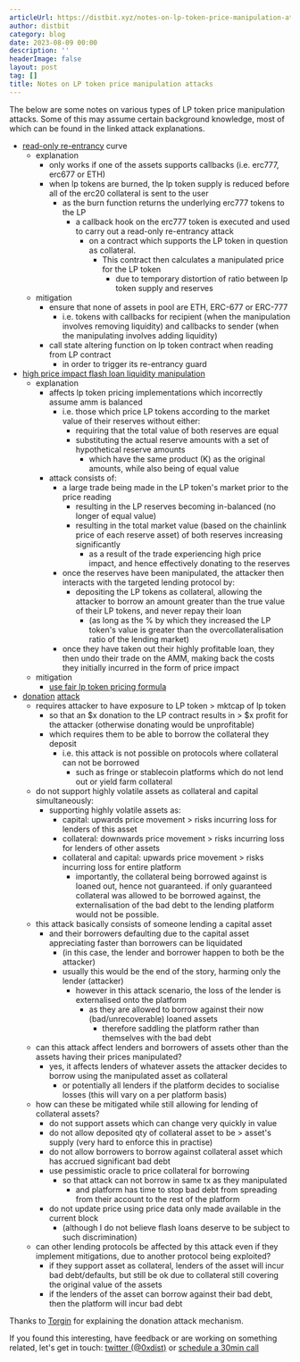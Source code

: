 ```yaml
---
articleUrl: https://distbit.xyz/notes-on-lp-token-price-manipulation-attacks
author: distbit
category: blog
date: 2023-08-09 00:00
description: ''
headerImage: false
layout: post
tag: []
title: Notes on LP token price manipulation attacks
---
```




The below are some notes on various types of LP token price manipulation attacks. Some of this may assume certain background knowledge, most of which can be found in the linked attack explanations.

- [read-only re-entrancy](https://chainsecurity.com/curve-lp-oracle-manipulation-post-mortem/) curve
	- explanation 
		- only works if one of the assets supports callbacks (i.e. erc777, erc677 or ETH)
		- when lp tokens are burned, the lp token supply is reduced before all of the erc20 collateral is sent to the user
			- as the burn function returns the underlying erc777 tokens to the LP
				- a callback hook on the erc777 token is executed and used to carry out a read-only re-entrancy attack 
					- on a contract which supports the LP token in question as collateral.
						- This contract then calculates a manipulated price for the LP token
							- due to temporary distortion of ratio between lp token supply and reserves
	- mitigation
		- ensure that none of assets in pool are ETH, ERC-677 or ERC-777
			- i.e. tokens with callbacks for recipient (when the manipulation involves removing liquidity) and callbacks to sender (when the manipulating involves adding liquidity)
		- call state altering function on lp token contract when reading from LP contract
			- in order to trigger its re-entrancy guard
- [high price impact flash loan liquidity manipulation](https://cmichel.io/pricing-lp-tokens/)
	- explanation
		- affects lp token pricing implementations which incorrectly assume amm is balanced
			- i.e. those which price LP tokens according to the market value of their reserves without either:
				- requiring that the total value of both reserves are equal
				- substituting the actual reserve amounts with a set of hypothetical reserve amounts
					- which have the same product (K) as the original amounts, while also being of equal value
		- attack consists of:
			- a large trade being made in the LP token's market prior to the price reading
				- resulting in the LP reserves becoming in-balanced (no longer of equal value)
				- resulting in the total market value (based on the chainlink price of each reserve asset) of both reserves increasing significantly
					- as a result of the trade experiencing high price impact, and hence effectively donating to the reserves
			- once the reserves have been manipulated, the attacker then interacts with the targeted lending protocol by:
				- depositing the LP tokens as collateral, allowing the attacker to borrow an amount greater than the true value of their LP tokens, and never repay their loan
					- (as long as the % by which they increased the LP token's value is greater than the overcollateralisation ratio of the lending market)
			- once they have taken out their highly profitable loan, they then undo their trade on the AMM, making back the costs they initially incurred in the form of price impact
	- mitigation
		-  [use fair lp token pricing formula](https://blog.alphaventuredao.io/fair-lp-token-pricing/)
- [donation](https://blog.lodestarfinance.io/post-mortem-summary-13f5fe0bb336) [attack](https://blockauditreport.medium.com/lodestar-finance-6-5-million-exploit-decrypted-blockaudit-675026b9dd12)
	- requires attacker to have exposure to LP token > mktcap of lp token
		- so that an $x donation to the LP contract results in > $x profit for the attacker (otherwise donating would be unprofitable)
		- which requires them to be able to borrow the collateral they deposit
			- i.e. this attack is not possible on protocols where collateral can not be borrowed
				- such as fringe or stablecoin platforms which do not lend out or yield farm collateral
	- do not support highly volatile assets as collateral and capital simultaneously:
		- supporting highly volatile assets as:
			- capital: upwards price movement > risks incurring loss for lenders of this asset
			- collateral: downwards price movement > risks incurring loss for lenders of other assets
			- collateral and capital: upwards price movement > risks incurring loss for entire platform 
				- importantly, the collateral being borrowed against is loaned out, hence not guaranteed. if only guaranteed collateral was allowed to be borrowed against, the externalisation of the bad debt to the lending platform would not be possible. 
	- this attack basically consists of someone lending a capital asset
		- and their borrowers defaulting due to the capital asset appreciating faster than borrowers can be liquidated
			- (in this case, the lender and borrower happen to both be the attacker)
			- usually this would be the end of the story, harming only the lender (attacker)
				- however in this attack scenario, the loss of the lender is externalised onto the platform
					- as they are allowed to borrow against their now (bad/unrecoverable) loaned assets
						- therefore saddling the platform rather than themselves with the bad debt
	- can this attack affect lenders and borrowers of assets other than the assets having their prices manipulated?
		- yes, it affects lenders of whatever assets the attacker decides to borrow using the manipulated asset as collateral
			- or potentially all lenders if the platform decides to socialise losses (this will vary on a per platform basis)
	- how can these be mitigated while still allowing for lending of collateral assets?
		- do not support assets which can change very quickly in value
		- do not allow deposited qty of collateral asset to be > asset's supply (very hard to enforce this in practise)
		- do not allow borrowers to borrow against collateral asset which has accrued significant bad debt
		- use pessimistic oracle to price collateral for borrowing
			- so that attack can not borrow in same tx as they manipulated
				- and platform has time to stop bad debt from spreading from their account to the rest of the platform
		- do not update price using price data only made available in the current block
			- (although I do not believe flash loans deserve to be subject to such discrimination)
	- can other lending protocols be affected by this attack even if they implement mitigations, due to another protocol being exploited?
		- if they support asset as collateral, lenders of the asset will incur bad debt/defaults, but still be ok due to collateral still covering the original value of the assets
		- if the lenders of the asset can borrow against their bad debt, then the platform will incur bad debt


Thanks to [Torgin](https://twitter.com/MTorgin) for explaining the donation attack mechanism.

If you found this interesting, have feedback or are working on something related, let's get in touch: [twitter (@0xdist)](https://twitter.com/0xdist) or [schedule a 30min call](https://cal.com/distbit/30min)